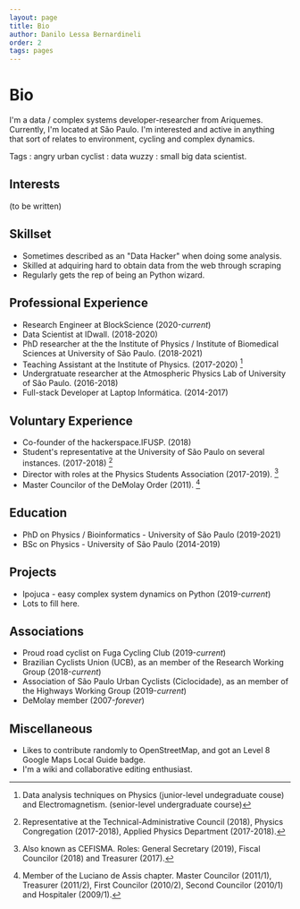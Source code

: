 ```yaml
---
layout: page
title: Bio
author: Danilo Lessa Bernardineli
order: 2
tags: pages
---
```


# Bio

I'm a data / complex systems developer-researcher from Ariquemes. Currently, I'm located at São Paulo. I'm interested and active in anything that sort of relates to environment, cycling and complex dynamics.

Tags
: angry urban cyclist
: data wuzzy
: small big data scientist.

## Interests
(to be written)


## Skillset

* Sometimes described as an "Data Hacker" when doing some analysis.
* Skilled at adquiring hard to obtain data from the web through scraping
* Regularly gets the rep of being an Python wizard.

## Professional Experience
* Research Engineer at BlockScience (2020-*current*)
* Data Scientist at IDwall. (2018-2020)
* PhD researcher at the the Institute of Physics / Institute of Biomedical Sciences at University of São Paulo. (2018-2021)
* Teaching Assistant at the Institute of Physics. (2017-2020) [^1]
* Undergratuate researcher at the Atmospheric Physics Lab of University of São Paulo. (2016-2018)
* Full-stack Developer at Laptop Informática. (2014-2017) 

[^1]: Data analysis techniques on Physics (junior-level undegraduate couse) and Electromagnetism. (senior-level undergraduate course)

## Voluntary Experience
* Co-founder of the hackerspace.IFUSP. (2018)
* Student's representative at the University of São Paulo on several instances. (2017-2018) [^2]
* Director with roles at the Physics Students Association (2017-2019). [^3]
* Master Councilor of the DeMolay Order (2011). [^4]

[^2]: Representative at the Technical-Administrative Council (2018), Physics Congregation (2017-2018), Applied Physics Department (2017-2018).

[^3]: Also known as CEFISMA. 
Roles: General Secretary (2019), Fiscal Councilor (2018) and Treasurer (2017).

[^4]: Member of the Luciano de Assis chapter. Master Councilor (2011/1), Treasurer (2011/2), First Councilor (2010/2), Second Councilor (2010/1) and Hospitaler (2009/1).


## Education
* PhD on Physics / Bioinformatics - University of São Paulo (2019-2021)
* BSc on Physics - University of São Paulo (2014-2019)


## Projects
* Ipojuca - easy complex system dynamics on Python (2019-*current*)
* Lots to fill here.

## Associations

* Proud road cyclist on Fuga Cycling Club (2019-*current*) 
* Brazilian Cyclists Union (UCB), as an member of the Research Working Group (2018-*current*)
* Association of São Paulo Urban Cyclists (Ciclocidade), as an member of the Highways Working Group (2019-*current*)
* DeMolay member (2007-*forever*)

## Miscellaneous

* Likes to contribute randomly to OpenStreetMap, and got an Level 8 Google Maps Local Guide badge.
* I'm a wiki and collaborative editing enthusiast.



